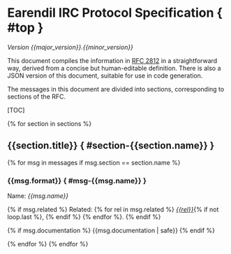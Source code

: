 # Earendil IRC Protocol Specification { #top }

*Version {{major_version}}.{{minor_version}}*

This document compiles the information in [RFC 2812][] in a
straightforward way, derived from a concise but human-editable
definition. There is also a JSON version of this document, suitable
for use in code generation.

  [RFC 2812]: https://tools.ietf.org/html/rfc2812

The messages in this document are divided into sections, corresponding
to sections of the RFC.

[TOC]

{% for section in sections %}
## {{section.title}} { #section-{{section.name}} }

{% for msg in messages if msg.section == section.name %}
### {{msg.format}} { #msg-{{msg.name}} }
Name: *{{msg.name}}*

{% if msg.related %}
Related: {% for rel in msg.related %}
*[{{rel}}](#msg-{{rel}})*{% if not loop.last %}, {% endif %}
{% endfor %}.
{% endif %}

{% if msg.documentation %}
{{msg.documentation | safe}}
{% endif %}

{% endfor %}
{% endfor %}

